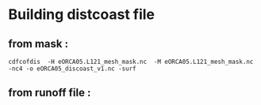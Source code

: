 # Building distcoast file
## from mask :

   ```
   cdfcofdis  -H eORCA05.L121_mesh_mask.nc  -M eORCA05.L121_mesh_mask.nc -nc4 -o eORCA05_discoast_v1.nc -surf
   ```


## from runoff file :
